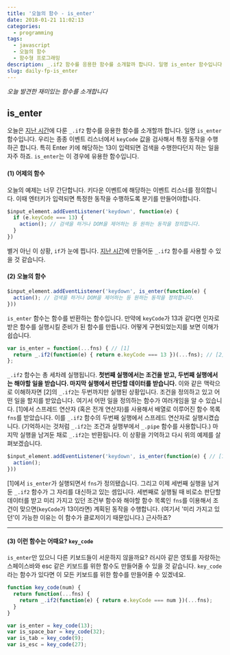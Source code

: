 ```yaml
---
title: '오늘의 함수 - is_enter'
date: 2018-01-21 11:02:13
categories:
  - programming
tags:
  - javascript
  - 오늘의 함수
  - 함수형 프로그래밍
description: _.if2 함수를 응용한 함수를 소개할까 합니다. 일명 is_enter 함수입니다.
slug: daily-fp-is_enter
---
```

_오늘 발견한 재미있는 함수를 소개합니다_

## is_enter

오늘은 [지난 시간](/programming/javascript-daily-function-12/)에 다룬 `_.if2` 함수를 응용한 함수를 소개할까 합니다. 일명 `is_enter` 함수입니다. 우리는 종종 이벤트 리스너에서 `keyCode` 값을 검사해서 특정 동작을 수행하곤 합니다. 특히 Enter 키에 해당하는 13이 입력되면 검색을 수행한다던지 하는 일을 자주 하죠. `is_enter`는 이 경우에 유용한 함수입니다.


#### (1) 어제의 함수
오늘의 예제는 너무 간단합니다. 키다운 이벤트에 해당하는 이벤트 리스너를 정의합니다. 이때 엔터키가 입력되면 특정한 동작을 수행하도록 분기를 만들어야합니다.

```javascript
$input_element.addEventListener('keydown', function(e) {
  if (e.keyCode === 13) {
    action(); // 검색을 하거나 DOM을 제어하는 등 원하는 동작을 정의합니다.
  }
})
```

별거 아닌 이 상황, `if`가 눈에 띕니다. [지난 시간](/programming/javascript-daily-function-12/)에 만들어둔 `_.if2` 함수를 사용할 수 있을 것 같습니다.


#### (2) 오늘의 함수

```javascript
$input_element.addEventListener('keydown', is_enter(function(e) {
  action(); // 검색을 하거나 DOM을 제어하는 등 원하는 동작을 정의합니다.
}))
```

`is_enter` 함수는 함수를 반환하는 함수입니다. 만약에 `keyCode`가 13과 같다면 인자로 받은 함수를 실행시킬 준비가 된 함수를 만듭니다. 어떻게 구현되었는지를 보면 이해가 쉽습니다.

```javascript
var is_enter = function(...fns) { // [1]
  return _.if2(function(e) { return e.keyCode === 13 })(...fns); // [2]
};
```

`_.if2` 함수는 총 세차례 실행됩니다. __첫번째 실행에서는 조건을 받고, 두번째 실행에서는 해야할 일을 받습니다. 마지막 실행에서 판단할 데이터를 받습니다.__ 이와 같은 맥락으로 이해하자면 [2]의 `_.if2`는 두번까지만 실행된 상황입니다. 조건을 정의하고 있고 어떤 일을 할지를 받았습니다. 여기서 어떤 일을 정의하는 함수가 여러개임을 알 수 있습니다. [1]에서 스프레드 연산자 (혹은 전개 연산자)를 사용해서 배열로 이루어진 함수 목록 `fns`를 받았습니다. 이를 `_.if2` 함수의 두번째 실행에서 스프레드 연산자로 실행시켰습니다. (기억하시는 것처럼 `_.if2`는 조건과 실행부에서 `_.pipe` 함수를 사용합니다.) 마지막 실행을 남겨둔 채로 `_.if2`는 반환됩니다. 이 상황을 기억하고 다시 위의 예제를 살펴보겠습니다.


```javascript
$input_element.addEventListener('keydown', is_enter(function(e) { // [1]
  action();
}))
```

[1]에서 `is_enter`가 실행되면서 `fns`가 정의됐습니다. 그리고 이제 세번째 실행을 남겨둔 `_.if2` 함수가 그 자리를 대신하고 있는 셈입니다. 세번째로 실행될 때 비로소 판단할 데이터를 받고 미리 가지고 있던 조건부 함수와 해야할 함수 목록인 `fns`를 이용해서 조건이 맞으면(`keyCode`가 13이라면) 계획된 동작을 수행합니다. (여기서 '미리 가지고 있던'이 가능한 이유는 이 함수가 클로저이기 때문입니다.) 근사하죠?

---

#### (3) 이런 함수는 어때요? `key_code`

`is_enter`만 있으니 다른 키보드들이 서운하지 않을까요? 러시아 같은 영토를 자랑하는 스페이스바와 esc 같은 키보드를 위한 함수도 만들어줄 수 있을 것 같습니다. `key_code`라는 함수가 있다면 이 모든 키보드를 위한 함수를 만들어줄 수 있겠네요.

```javascript
function key_code(num) {
  return function(...fns) {
    return _.if2(function(e) { return e.keyCode === num })(...fns);
  }
}

var is_enter = key_code(13);
var is_space_bar = key_code(32);
var is_tab = key_code(9);
var is_esc = key_code(27);
```
